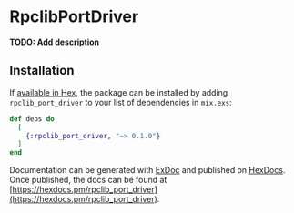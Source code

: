 # RpclibPortDriver

**TODO: Add description**

## Installation

If [available in Hex](https://hex.pm/docs/publish), the package can be installed
by adding `rpclib_port_driver` to your list of dependencies in `mix.exs`:

```elixir
def deps do
  [
    {:rpclib_port_driver, "~> 0.1.0"}
  ]
end
```

Documentation can be generated with [ExDoc](https://github.com/elixir-lang/ex_doc)
and published on [HexDocs](https://hexdocs.pm). Once published, the docs can
be found at [https://hexdocs.pm/rpclib_port_driver](https://hexdocs.pm/rpclib_port_driver).

